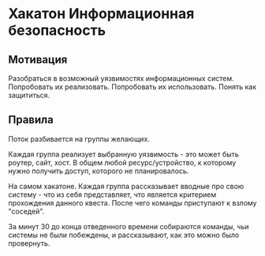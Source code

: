 # Хакатон Информационная безопасность

## Мотивация
Разобраться в возможный уязвимостях информационных систем. Попробовать их реализовать. Попробовать их использовать. Понять как защититься.

## Правила

Поток разбивается на группы желающих.

Каждая группа реализует выбранную уязвимость - это может быть роутер, сайт, хост. В общем любой ресурс/устройство, к которому нужно получить доступ, которого не планировалось.

На самом хакатоне. Каждая группа рассказывает вводные про свою систему - что из себя представляет, что является критерием прохождения данного квеста. После чего команды приступают к взлому "соседей".

За минут 30 до конца отведенного времени собираются команды, чьи системы не были побеждены, и рассказывают, как это можно было провернуть.
